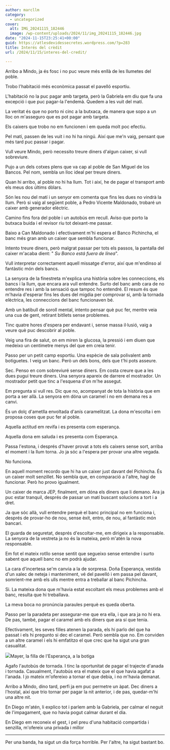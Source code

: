 ```yaml
---
author: marcllm
category:
  - uncategorized
cover:
  alt: IMG_20241115_182446
  image: /wp-content/uploads/2024/11/img_20241115_182446.jpg
date: "2024-11-15T23:25:41+00:00"
guid: https://atlesdevidessecretes.wordpress.com/?p=283
title: Interés del crèdit
url: /2024/11/15/interes-del-credit/

---
```

Arribo a Mindo, ja és fosc i no puc veure més enllà de les llumetes del poble.

Trobo l'habitació més econòmica passat el pavelló esportiu.

L'habitació no la puc pagar amb targeta, però la Gabriela em diu que fa una excepció i que puc pagar-la l'endemà. Quedem a les vuit del matí.

La veritat és que no porto ni cinc a la butxaca, de manera que sopo a un lloc on m'asseguro que es pot pagar amb targeta.

Els caixers que trobo no em funcionen i em queda molt poc efectiu.

Pel matí, passen de les vuit i no hi ha ningú. Així que me'n vaig, pensant que més tard puc passar i pagar.

Vull veure Mindo, però necessito treure diners d'algun caixer, si vull sobreviure.

Pujo a un dels cotxes plens que va cap al poble de San Miguel de los Bancos. Pel nom, sembla un lloc ideal per treure diners.

Quan hi arribo, al poble no hi ha llum. Tot i així, he de pagar el transport amb els meus dos últims dòlars.

Són les nou del matí i un senyor em comenta que fins les dues no vindrà la llum. Però si vaig al següent poble, a Pedro Vicente Maldonado, trobaré un caixer amb generador elèctric.

Camino fins fora del poble i un autobús em recull. Aviso que porto la butxaca buida i el revisor riu tot deixant-me passar.

Baixo a Can Maldonado i efectivament m'hi espera el Banco Pichincha, el banc més gran amb un caixer que sembla funcionar.

Intento treure diners, però malgrat passar per tots els passos, la pantalla del caixer m'acaba dient: " _Su Banco está fuera de línea_".

Vull interpretar correctament aquell missatge d'error, així que m'endinso al fantàstic món dels bancs.

La senyora de la finestreta m'explica una història sobre les conneccions, els bancs i la llum, que encara ara vull entendre. Surto del banc amb cara de no entendre res i amb la sensació que tampoc ho entendré. El resum és que m'havia d'esperar fins les dues del migdia per comprovar si, amb la tornada elèctrica, les conneccions del banc funcionaven bé.

Amb un batibull de soroll mental, intento pensar què puc fer, mentre veia una cua de gent, retirant bitllets sense problemes.

Tinc quatre hores d'espera per endavant i, sense massa il·lusió, vaig a veure què puc descobrir al poble.

Veig una fira de salut, on em miren la glucosa, la pressió i em diuen que medeixo un centímetre menys del que em creia tenir.

Passo per un petit camp esportiu. Una espècie de sala polivalent amb botiguetes. I veig un banc. Però un dels bons, dels que t'hi pots asseure.

Sec. Penso en com sobreviuré sense diners. Em costa creure que a les dues pugui treure diners. Una senyora apareix de darrere el mostrador. Un mostrador petit que tinc a l'esquena d'on m'he assegut.

Em pregunta si vull res. Dic que no, acompanyat de tota la història que em porta a ser allà. La senyora em dóna un caramel i no em demana res a canvi.

És un dolç d'ametlla envoltada d'anís caramelitzat. La dona m'escolta i em proposa coses que puc fer al poble.

Aquella actitud em revifa i es presenta com esperança.

Aquella dona em saluda i es presenta com Esperança.

Passa l'estona, i després d'haver provat a tots els caixers sense sort, arriba el moment i la llum torna. Jo ja sóc a l'espera per provar una altre vegada.

No funciona.

En aquell moment recordo que hi ha un caixer just davant del Pichincha. És un caixer molt senzillet. No sembla que, en comparació a l'altre, hagi de funcionar. Però ho provo igualment.

Un caixer de marca JEP, finalment, em dóna els diners que li demano. Ara ja puc estar tranquil, després de passar un matí buscant solucions a tort i a dret.

Ja que sóc allà, vull entendre perquè el banc principal no em funciona i, després de provar-ho de nou, sense èxit, entro, de nou, al fantàstic món bancari.

El guarda de seguretat, després d'escoltar-me, em dirigeix a la responsable. La senyora de la vestreta ja no és la mateixa, però m'atén la nova responsable.

Em fot el mateix rotllo sense sentit que segueixo sense entendre i surto sabent que aquell banc no em podrà ajudar.

La cara d'incertesa se'm canvia a la de sorpresa. Doña Esperança, vestida d'un xalec de neteja i manteniment, vé del pavelló i em passa pel davant,  somrient-me amb els ulls mentre entra a treballar al banc Pichincha.

Si. La mateixa dona que m'havia estat escoltant els meus problemes amb el banc, resulta que hi treballava.

La meva boca no pronúncia paraules perquè es queda oberta.

Passo per la paradeta per assegurar-me que era ella, i que ara ja no hi era. De pas, també, pagar el caramel amb els diners que ara sí que tenia.

Efectivament, les seves filles atenen la parada, els hi parlo del que ha passat i els hi pregunto si dec el caramel. Però sembla que no. Em conviden a un altre caramel i els hi emfatitzo el que crec que ha sigut una gran casualitat.

![](/wp-content/uploads/2024/11/img_20241115_1824461691604547756121535.jpg?w=1024)Mayer, la filla de l'Esperança, a la botiga

Agafo l'autobús de tornada. I tinc la oportunitat de pagar el trajecte d'anada i tornada. Casualment, l'autobús era el mateix que el que havia agafat a l'anada. I jo mateix m'ofereixo a tornar el que debia, i no m'havia demanat.

Arribo a Mindo, dino tard, perfi ja em puc permetre un àpat. Dec diners a l'hostal, així que trio tornar per pagar la nit anterior, i de pas, quedar-m'hi una altre nit.

En Diego m'atén, li explico tot i parlem amb la Gabriela, per calmar el neguit de l'impagament, que no havia pogut calmar durant el dia.

En Diego em reconeix el gest, i pel preu d'una habitació compartida i senzilla, m'ofereix una privada i millor

* * *

Per una banda, ha sigut un dia força horrible. Per l'altre, ha sigut bastant bo.
